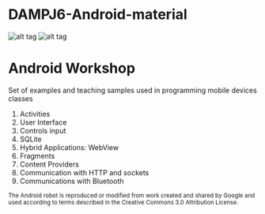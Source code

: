 # DAMPJ6-Android-material

![alt tag](https://developer.android.com/images/brand/Android_Robot_100.png)
![alt tag](https://upload.wikimedia.org/wikipedia/commons/thumb/3/34/Android_Studio_icon.svg/100px-Android_Studio_icon.svg.png)

<h1>Android Workshop</h1>
<p>Set of examples and teaching samples used in programming mobile devices classes</p>

1. Activities<br>
2. User Interface<br>
3. Controls input<br>
4. SQLite<br>
5. Hybrid Applications: WebView<br>
6. Fragments<br>
7. Content Providers<br>
8. Communication with HTTP and sockets<br>
9. Communications with Bluetooth<br>

<sub>
The Android robot is reproduced or modified from work created and shared by Google and used according to terms described in the Creative Commons 3.0 Attribution License.
</sub>
